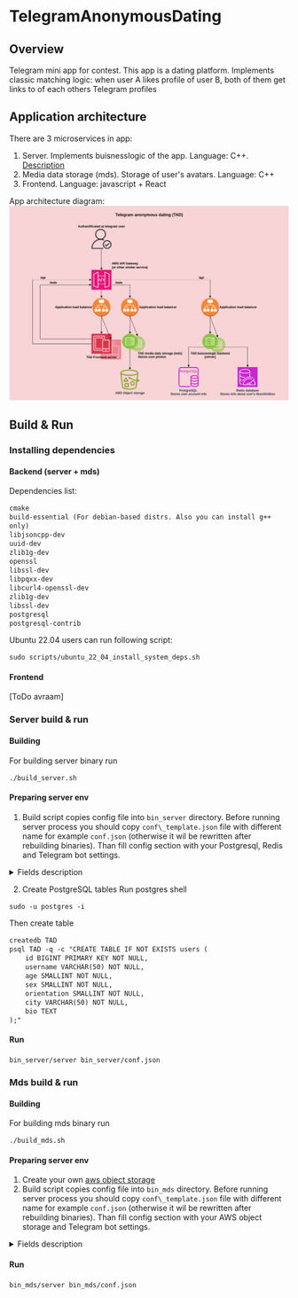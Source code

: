 # TelegramAnonymousDating
## Overview
Telegram mini app for contest. This app is a dating platform. Implements classic matching logic: when user A likes profile of user B, both of them get links to of each others Telegram profiles

## Application architecture
There are 3 microservices in app:
1. Server. Implements buisnesslogic of the app. Language: C++. [Description](doc/server.md)
2. Media data storage (mds). Storage of user's avatars. Language: C++
3. Frontend. Language: javascript + React

App architecture diagram:
![app architecture](/doc/media/arch.png)

## Build & Run
### Installing dependencies
#### Backend (server + mds)

Dependencies list:

```
cmake
build-essential (For debian-based distrs. Also you can install g++ only)
libjsoncpp-dev
uuid-dev
zlib1g-dev
openssl
libssl-dev
libpqxx-dev
libcurl4-openssl-dev
zlib1g-dev
libssl-dev
postgresql
postgresql-contrib
```

Ubuntu 22.04 users can run following script:

```
sudo scripts/ubuntu_22_04_install_system_deps.sh
```

#### Frontend
[ToDo avraam]

### Server build & run
#### Building

For building server binary run

```
./build_server.sh
```

#### Preparing server env

1. Build script copies config file into ```bin_server``` directory. Before running server process you should copy ```conf\_template.json``` file with different name for example ```conf.json``` (otherwise it wil be rewritten after rebuilding binaries). Than fill config section with your Postgresql, Redis and Telegram bot settings. 
<details>
    
<summary>Fields description</summary>

```server_host - host to run server
  server_port - port to run server
  postgresql_host - host of PostgreSQL installation
  postgresql_port - port of PostgreSQL installation
  postgresql_db - database name
  postgresql_user_table - name of table with user data
  postgresql_user - PostgreSQL user
  postgresql_password - PostgreSQL password
```

</details>

2. Create PostgreSQL tables 
Run postgres shell
```
sudo -u postgres -i
```
Then create table
```
createdb TAD
psql TAD -q -c "CREATE TABLE IF NOT EXISTS users (
    id BIGINT PRIMARY KEY NOT NULL,
    username VARCHAR(50) NOT NULL,
    age SMALLINT NOT NULL,
    sex SMALLINT NOT NULL,
    orientation SMALLINT NOT NULL,
    city VARCHAR(50) NOT NULL,
    bio TEXT
);"
```
#### Run

```bin_server/server bin_server/conf.json```


### Mds build & run
#### Building

For building mds binary run

```
./build_mds.sh
```
#### Preparing server env
1. Create your own [aws object storage](https://aws.amazon.com/ru/what-is/object-storage/)
2. Build script copies config file into ```bin_mds``` directory. Before running server process you should copy ```conf\_template.json``` file with different name for example ```conf.json``` (otherwise it wil be rewritten after rebuilding binaries). Than fill config section with your AWS object storage and Telegram bot settings. 
<details>
    
<summary>Fields description</summary>

```server_host - host to run server
  server_port - port to run server
  cloud_region - AWS storage region
  cloud_endpoint - AWS storage endpoint
  cloud_key_id - id of your service account
  cloud_key - secret key of your service account
  cloud_bucket - bucket name where media will store
```

</details>

#### Run

```bin_mds/server bin_mds/conf.json```
